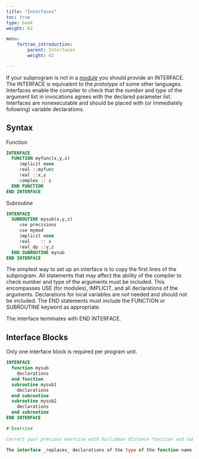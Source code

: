 ```yaml
---
title: "Interfaces"
toc: true
type: book
weight: 62

menu:
    fortran_introduction:
        parent: Interfaces
        weight: 62

---
```


If your subprogram is not in a [module](/courses/fortran_introduction/modules) you should provide an INTERFACE.
The INTERFACE is equivalent to the _prototype_ of some other languages.
Interfaces enable the compiler to check that the _number_ and _type_ of the argument list in invocations agrees with the declared parameter list.
Interfaces are nonexecutable and should be placed with (or immediately following) variable declarations.

## Syntax

Function
```fortran
INTERFACE
  FUNCTION myfunc(x,y,z)
     implicit none
     real ::myfunc
     real ::x,y
     complex :: z
  END FUNCTION
END INTERFACE
```
Subroutine
```fortran
INTERFACE
  SUBROUTINE mysub(x,y,z)
     use precisions
     use mymod
     implicit none
     real    :: x
     real_dp ::y,z
  END SUBROUTINE mysub
END INTERFACE
```

The simplest way to set up an interface is to copy the first lines of the subprogram.  All statements that may affect the ability of the compiler to check number and type of the arguments must be included.  This encompasses USE (for modules), IMPLICIT, and all declarations of the arguments.  Declarations for local variables are _not_ needed and should not be included.  The END statements must include the FUNCTION or SUBROUTINE keyword as appropriate. 

The interface terminates with END INTERFACE.

## Interface Blocks

Only one interface block is required per program unit.
```fortran
INTERFACE
  function mysub
    declarations
  end function
  subroutine mysub1
    declarations
  end subroutine
  subroutine mysub2
    declarations
  end subroutine
END INTERFACE

# Exercise

Correct your previous exercise with Euclidean distance function and subroutine to use an interface.  Each calling unit must have an interface for every subprogram it calls.

The interface _replaces_ declarations of the type of the function name.

